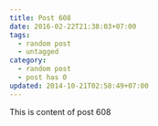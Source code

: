 ```yaml
---
title: Post 608
date: 2016-02-22T21:38:03+07:00
tags:
  - random post
  - untagged
category:
  - random post
  - post has 0
updated: 2014-10-21T02:58:49+07:00
---
```

This is content of post 608